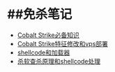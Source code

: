 # ##免杀笔记

+ [Cobalt Strike必备知识](Article1/index.md)
+ [Cobalt Strike特征修改和vps部署](Article2/index.md)
+ [shellcode和加载器](Article3/index.md)
+ [杀软查杀原理和shellcode处理](Article4/index.md)
